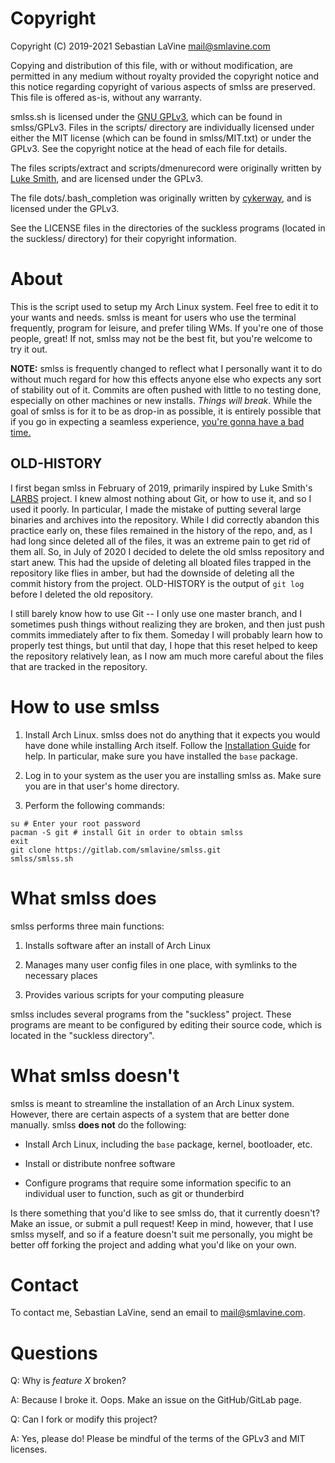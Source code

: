 # Copyright

Copyright (C) 2019-2021 Sebastian LaVine <mail@smlavine.com>

Copying and distribution of this file, with or without modification,
are permitted in any medium without royalty provided the copyright
notice and this notice regarding copyright of various aspects of smlss are
preserved. This file is offered as-is, without any warranty.

smlss.sh is licensed under the
[GNU GPLv3](https://www.gnu.org/licenses/gpl-3.0.html), which can be found in
smlss/GPLv3.  Files in the scripts/ directory are individually licensed under
either the MIT license (which can be found in smlss/MIT.txt) or under the GPLv3.
See the copyright notice at the head of each file for details.

The files scripts/extract and scripts/dmenurecord were originally written by
[Luke Smith](lukesmith.xyz), and are licensed under the GPLv3.

The file dots/.bash\_completion was originally written by
[cykerway](https://github.com/cykerway), and is licensed under the GPLv3.

See the LICENSE files in the directories of the suckless programs (located in
the suckless/ directory) for their copyright information.

# About

This is the script used to setup my Arch Linux system. Feel free to edit
it to your wants and needs. smlss is meant for users who use the terminal
frequently, program for leisure, and prefer tiling WMs. If you're one of
those people, great! If not, smlss may not be the best fit, but you're welcome
to try it out.

**NOTE:** smlss is frequently changed to reflect what I personally want it to do
without much regard for how this effects anyone else who expects any sort of
stability out of it. Commits are often pushed with little to no testing done,
especially on other machines or new installs. *Things will break*. While the
goal of smlss is for it to be as drop-in as possible, it is entirely possible
that if you go in expecting a seamless experience,
[you're gonna have a bad time.](https://smlavine.com/images/sans.jpg)

## OLD-HISTORY

I first began smlss in February of 2019, primarily inspired by Luke Smith's
[LARBS](https://larbs.xyz) project. I knew almost nothing about Git, or how to
use it, and so I used it poorly. In particular, I made the mistake of putting
several large binaries and archives into the repository. While I did correctly
abandon this practice early on, these files remained in the history of the repo,
and, as I had long since deleted all of the files, it was an extreme pain to get
rid of them all. So, in July of 2020 I decided to delete the old smlss
repository and start anew. This had the upside of deleting all bloated files
trapped in the repository like flies in amber, but had the downside of deleting
all the commit history from the project. OLD-HISTORY is the output of
```git log```
before I deleted the old repository.

I still barely know how to use Git -- I only use one master branch, and I
sometimes push things without realizing they are broken, and then just push
commits immediately after to fix them. Someday I will probably learn how to 
properly test things, but until that day, I hope that this reset helped to keep
the repository relatively lean, as I now am much more careful about the files
that are tracked in the repository.


# How to use smlss

1. Install Arch Linux. smlss does not do anything that it expects you would
have done while installing Arch itself. Follow the
[Installation Guide](https://wiki.archlinux.org/index.php/Installation_guide)
for help. In particular, make sure you have installed the ```base``` package.

2. Log in to your system as the user you are installing smlss as. Make sure you
are in that user's home directory.

3. Perform the following commands:
```
su # Enter your root password
pacman -S git # install Git in order to obtain smlss
exit
git clone https://gitlab.com/smlavine/smlss.git
smlss/smlss.sh
```


# What smlss does

smlss performs three main functions:

1. Installs software after an install of Arch Linux

2. Manages many user config files in one place, with symlinks to the necessary
places

3. Provides various scripts for your computing pleasure

smlss includes several programs from the "suckless" project. These programs are
meant to be configured by editing their source code, which is located in the
"suckless directory".


# What smlss doesn't

smlss is meant to streamline the installation of an Arch Linux
system. However, there are certain aspects of a system that are better done
manually. smlss __does not__ do the following:

- Install Arch Linux, including the ```base``` package, kernel, bootloader, etc.

- Install or distribute nonfree software

- Configure programs that require some information specific to an individual
user to function, such as git or thunderbird

Is there something that you'd like to see smlss do, that it currently doesn't?
Make an issue, or submit a pull request! Keep in mind, however, that I use
smlss myself, and so if a feature doesn't suit me personally, you might be
better off forking the project and adding what you'd like on your own.


# Contact

To contact me, Sebastian LaVine, send an email to <mail@smlavine.com>.


# Questions

Q: Why is _feature X_ broken?

A: Because I broke it. Oops. Make an issue on the GitHub/GitLab page.


Q: Can I fork or modify this project?

A: Yes, please do! Please be mindful of the terms of the GPLv3 and MIT licenses.
